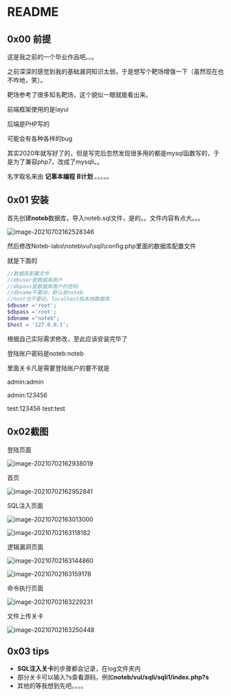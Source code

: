 # README

## 0x00 前提

这是我之前的一个毕业作品吧。。。

之前深深的感觉到我的基础漏洞知识太弱，于是想写个靶场增强一下（虽然现在也不咋地，笑）。

靶场参考了很多知名靶场，这个貌似一眼就能看出来。

前端框架使用的是layui

后端是PHP写的

可能会有各种各样的bug

其实2020年就写好了的，但是写完后忽然发现很多用的都是mysql函数写的，于是为了兼容php7，改成了mysqli。。

名字取名来由 **记事本编程** **B计划** 。。。。。

## 0x01 安装

首先创建**noteb**数据库，导入noteb.sql文件，是的。。文件内容有点大。。。

![image-20210702162528346](img/image-20210702162528346.png)

然后修改Noteb-labs\noteb\vul\sqli\config.php里面的数据库配置文件

就是下面的

```php
//数据库配置文件
//dbuser是数据库用户
//dbpass是数据库用户的密码
//dbname不要动，默认是noteb
//host也不要动，localhost指本地数据库
$dbuser ='root';
$dbpass ='root';
$dbname ="noteb";
$host = '127.0.0.1';
```

根据自己实际需求修改，至此应该安装完毕了

登陆账户密码是noteb:noteb

里面关卡凡是需要登陆账户的要不就是

admin:admin

admin:123456

test:123456
test:test

## 0x02截图

登陆页面

![image-20210702162938019](img/image-20210702162938019.png)

首页

![image-20210702162952841](img/image-20210702162952841.png)

SQL注入页面

![image-20210702163013000](img/image-20210702163013000.png)

![image-20210702163118182](img/image-20210702163118182.png)

逻辑漏洞页面

![image-20210702163144860](img/image-20210702163144860.png)

![image-20210702163159178](img/image-20210702163159178.png)

命令执行页面

![image-20210702163229231](img/image-20210702163229231.png)

文件上传关卡

![image-20210702163250448](img/image-20210702163250448.png)

## 0x03 tips

-   **SQL注入关卡**的步骤都会记录，在log文件夹内
-   部分关卡可以输入?s查看源码，例如**noteb/vul/sqli/sqli1/index.php?s**
-   其他的等我想到先吧。。。。

